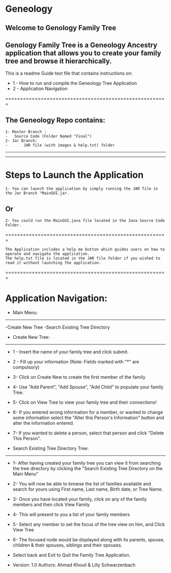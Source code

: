 # Geneology
Welcome to Genology Family Tree
-----------------------
Genology Family Tree is a Geneology Ancestry application that allows you to create your family tree and browse it hierarchically.
-----------------------------------------------------------------------------------------------------------------------
This is a readme Guide text file that contains instructions on:

* 1 - How to run and compile the Geneology Tree Application
* 2 - Application Navigation

=======================================================

The Geneology Repo contains:
-----------------------------------

	1- Master Branch :
	-	Source Code (Folder Named "Final")
	2- Jar Branch:
	-       JAR file (with images & help.txt) folder

--------------------------------------------------
--------------------------------------------------

Steps to Launch the Application
===================================
	1- You can launch the application by simply running the JAR file in the Jar Branch "MainGUI.jar.

Or
--

	2- You could run the MainGUI.java file located in the Java Source Code Folder.

=======================================================

	The Application includes a help me button which guides users on how to operate and navigate the application.
	The help.txt file is located in the JAR file folder if you wished to read it without launching the application.

=======================================================

Application Navigation:
===================================

* Main Menu:
--------------
-Create New Tree
-Search Existing Tree Directory


* Create New Tree:
--------------------
* 1 - Insert the name of your family tree and click submit.
* 2 - Fill up your information (Note: Fields marked with "*" are compulsory)
* 3- Click on Create New to create the first member of the family
* 4- Use "Add Parent", "Add Spouse", "Add Child" to populate your family Tree.
* 5- Click on View Tree to view your family tree and their connections!
* 6- If you entered wrong information for a member, or wanted to change some information
   select the "Alter this Person's Information" button and alter the information entered.
* 7- If you wanted to delete a person, select that person and click "Delete This Person".

* Search Existing Tree Directory Tree:
----------------------------------------
* 1- After having created your family tree you can view it from searching the tree directory
   by clicking the "Search Existing Tree Directory on the Main Menu"
* 2- You will now be able to browse the list of families available and search for yours
   using First name, Last name, Birth date, or Tree Name.
* 3- Once you have located your family, click on any of the family members and then click View Family
* 4- This will present to you a list of your family members
* 5- Select any member to set the focus of the tree view on him, and Click View Tree
* 6- The focused node would be displayed along with its parents, spouse, children & their spouses, siblings and their spouses.


* Select back and Exit to Quit the Family Tree Application.



* Version: 1.0
Authors: Ahmad Khouli & Lilly Schwarzenbach


